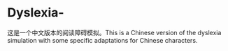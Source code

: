 # Dyslexia-
这是一个中文版本的阅读障碍模拟。This is a Chinese version of the dyslexia simulation with some specific adaptations for Chinese characters. 
